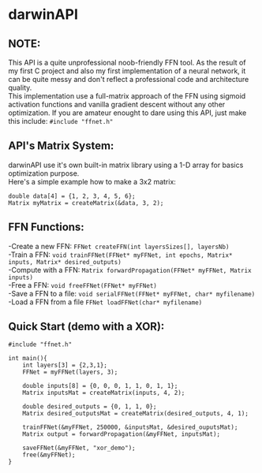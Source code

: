 # darwinAPI

## NOTE:
This API is a quite unprofessional noob-friendly FFN tool. As the result of my first C project and also my first implementation of a neural network, it can be quite messy and don't reflect a professional code  and architecture quality.  
This implementation use a full-matrix approach of the FFN using sigmoid activation functions and vanilla gradient descent without any other optimization.
If you are amateur enought to dare using this API, just make this include: `#include "ffnet.h"`


## API's Matrix System:
darwinAPI use it's own built-in matrix library using a 1-D array for basics optimization purpose.  
Here's a simple example how to make a 3x2 matrix:
```
double data[4] = {1, 2, 3, 4, 5, 6};
Matrix myMatrix = createMatrix(&data, 3, 2);
```

## FFN Functions:
-Create a new FFN: `FFNet createFFN(int layersSizes[], layersNb)`  
-Train a FFN: `void trainFFNet(FFNet* myFFNet, int epochs, Matrix* inputs, Matrix* desired_outputs)`  
-Compute with a FFN: `Matrix forwardPropagation(FFNet* myFFNet, Matrix inputs)`  
-Free a FFN: `void freeFFNet(FFNet* myFFNet)`  
-Save a FFN to a file: `void serialFFNet(FFNet* myFFNet, char* myfilename)`  
-Load a FFN from a file `FFNet loadFFNet(char* myfilename)`  

## Quick Start (demo with a XOR):
```
#include "ffnet.h"

int main(){
	int layers[3] = {2,3,1};
    FFNet = myFFNet(layers, 3);
    
    double inputs[8] = {0, 0, 0, 1, 1, 0, 1, 1};
    Matrix inputsMat = createMatrix(inputs, 4, 2);
    
    double desired_outputs = {0, 1, 1, 0};
    Matrix desired_outputsMat = createMatrix(desired_outputs, 4, 1);
    
    trainFFNet(&myFFNet, 250000, &inputsMat, &desired_ouputsMat);
    Matrix output = forwardPropagation(&myFFNet, inputsMat);
    
    saveFFNet(&myFFNet, "xor_demo");
    free(&myFFNet);
}
```






